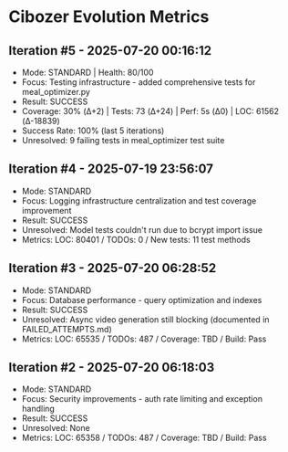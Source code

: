 # Cibozer Evolution Metrics

## Iteration #5 - 2025-07-20 00:16:12
- Mode: STANDARD | Health: 80/100
- Focus: Testing infrastructure - added comprehensive tests for meal_optimizer.py
- Result: SUCCESS
- Coverage: 30% (Δ+2) | Tests: 73 (Δ+24) | Perf: 5s (Δ0) | LOC: 61562 (Δ-18839)
- Success Rate: 100% (last 5 iterations)
- Unresolved: 9 failing tests in meal_optimizer test suite

## Iteration #4 - 2025-07-19 23:56:07
- Mode: STANDARD
- Focus: Logging infrastructure centralization and test coverage improvement
- Result: SUCCESS
- Unresolved: Model tests couldn't run due to bcrypt import issue
- Metrics: LOC: 80401 / TODOs: 0 / New tests: 11 test methods

## Iteration #3 - 2025-07-20 06:28:52
- Mode: STANDARD
- Focus: Database performance - query optimization and indexes
- Result: SUCCESS
- Unresolved: Async video generation still blocking (documented in FAILED_ATTEMPTS.md)
- Metrics: LOC: 65535 / TODOs: 487 / Coverage: TBD / Build: Pass

## Iteration #2 - 2025-07-20 06:18:03
- Mode: STANDARD
- Focus: Security improvements - auth rate limiting and exception handling
- Result: SUCCESS
- Unresolved: None
- Metrics: LOC: 65358 / TODOs: 487 / Coverage: TBD / Build: Pass